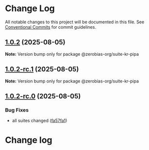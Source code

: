 # Change Log

All notable changes to this project will be documented in this file.
See [Conventional Commits](https://conventionalcommits.org) for commit guidelines.

## [1.0.2](https://github.com/zerobias-org/suite/compare/@zerobias-org/suite-kr-pipa@1.0.2-rc.1...@zerobias-org/suite-kr-pipa@1.0.2) (2025-08-05)

**Note:** Version bump only for package @zerobias-org/suite-kr-pipa





## [1.0.2-rc.1](https://github.com/zerobias-org/suite/compare/@zerobias-org/suite-kr-pipa@1.0.2-rc.0...@zerobias-org/suite-kr-pipa@1.0.2-rc.1) (2025-08-05)

**Note:** Version bump only for package @zerobias-org/suite-kr-pipa





## [1.0.2-rc.0](https://github.com/zerobias-org/suite/compare/@zerobias-org/suite-kr-pipa@1.0.1...@zerobias-org/suite-kr-pipa@1.0.2-rc.0) (2025-08-05)


### Bug Fixes

* all suites changed ([fa57fa1](https://github.com/zerobias-org/suite/commit/fa57fa1af7628003297df46b2d7740fe95bd2666))





# Change log
